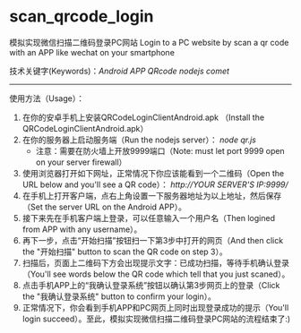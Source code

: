 scan_qrcode_login
=================

模拟实现微信扫描二维码登录PC网站
Login to a PC website by scan a qr code with an APP like wechat on your smartphone

技术关键字(Keywords)：_Android APP QRcode nodejs comet_ 

--------------------------------------------------------

使用方法（Usage）：
1. 在你的安卓手机上安装QRCodeLoginClientAndroid.apk （Install the QRCodeLoginClientAndroid.apk）
2. 在你的服务器上启动服务端（Run the nodejs server）：
   _node qr.js_
   * 注意：需要在防火墙上开放9999端口（Note: must let port 9999 open on your server firewall）
3. 使用浏览器打开如下网址，正常情况下你应该能看到一个二维码（Open the URL below and you'll see a QR code）：
   _http://YOUR SERVER'S IP:9999/_
4. 在手机上打开客户端，点右上角设置一下服务器地址为以上地址，然后保存（Set the server URL on the Android APP）。
5. 接下来先在手机客户端上登录，可以任意输入一个用户名（Then logined from APP with any username）。
6. 再下一步，点击“开始扫描”按钮扫一下第3步中打开的网页（And then click the "开始扫描" button to scan the QR code on step 3）。
7. 扫描后，页面上二维码下方会出现提示文字：已成功扫描，等待手机确认登录（You'll see words below the QR code which tell that you just scaned）。
8. 点击手机APP上的“我确认登录系统”按钮以确认第3步网页上的登录（Click the "我确认登录系统" button to confirm your login）。
9. 正常情况下，你会看到手机APP和PC网页上同时出现登录成功的提示（You'll login succeed）。至此，模拟实现微信扫描二维码登录PC网站的流程结束了:)
